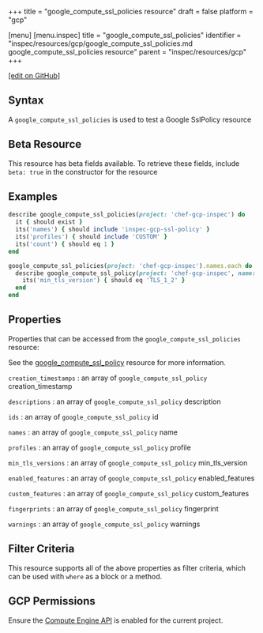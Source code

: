 +++
title = "google_compute_ssl_policies resource"
draft = false
platform = "gcp"

[menu]
  [menu.inspec]
    title = "google_compute_ssl_policies"
    identifier = "inspec/resources/gcp/google_compute_ssl_policies.md google_compute_ssl_policies resource"
    parent = "inspec/resources/gcp"
+++

[\[edit on GitHub\]](https://github.com/inspec/inspec-gcp/blob/master/docs/resources/google_compute_ssl_policies.md)

## Syntax

A `google_compute_ssl_policies` is used to test a Google SslPolicy resource

## Beta Resource

This resource has beta fields available. To retrieve these fields, include `beta: true` in the constructor for the resource

## Examples

```ruby
describe google_compute_ssl_policies(project: 'chef-gcp-inspec') do
  it { should exist }
  its('names') { should include 'inspec-gcp-ssl-policy' }
  its('profiles') { should include 'CUSTOM' }
  its('count') { should eq 1 }
end

google_compute_ssl_policies(project: 'chef-gcp-inspec').names.each do |policy_name|
  describe google_compute_ssl_policy(project: 'chef-gcp-inspec', name: policy_name) do
    its('min_tls_version') { should eq 'TLS_1_2' }
  end
end
```

## Properties

Properties that can be accessed from the `google_compute_ssl_policies` resource:

See the [google_compute_ssl_policy](/inspec/resources/google_compute_ssl_policy/#properties) resource for more information.

`creation_timestamps`
: an array of `google_compute_ssl_policy` creation_timestamp

`descriptions`
: an array of `google_compute_ssl_policy` description

`ids`
: an array of `google_compute_ssl_policy` id

`names`
: an array of `google_compute_ssl_policy` name

`profiles`
: an array of `google_compute_ssl_policy` profile

`min_tls_versions`
: an array of `google_compute_ssl_policy` min_tls_version

`enabled_features`
: an array of `google_compute_ssl_policy` enabled_features

`custom_features`
: an array of `google_compute_ssl_policy` custom_features

`fingerprints`
: an array of `google_compute_ssl_policy` fingerprint

`warnings`
: an array of `google_compute_ssl_policy` warnings

## Filter Criteria

This resource supports all of the above properties as filter criteria, which can be used
with `where` as a block or a method.

## GCP Permissions

Ensure the [Compute Engine API](https://console.cloud.google.com/apis/library/compute.googleapis.com/) is enabled for the current project.
